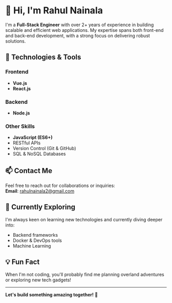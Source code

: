 # 👋 Hi, I'm Rahul Nainala  

I'm a **Full-Stack Engineer** with over 2+ years of experience in building scalable and efficient web applications. My expertise spans both front-end and back-end development, with a strong focus on delivering robust solutions.  

## 🚀 Technologies & Tools  

### Frontend  
- **Vue.js**  
- **React.js**  

### Backend  
- **Node.js**  

### Other Skills  
- **JavaScript (ES6+)**  
- RESTful APIs  
- Version Control (Git & GitHub)  
- SQL & NoSQL Databases  

## 📫 Contact Me  
Feel free to reach out for collaborations or inquiries:  
**Email**: [rahulnainala2@gmail.com](mailto:rahulnainala2@gmail.com)  

## 🌱 Currently Exploring  
I'm always keen on learning new technologies and currently diving deeper into:  
- Backend frameworks  
- Docker & DevOps tools  
- Machine Learning  

## 💡 Fun Fact  
When I'm not coding, you'll probably find me planning overland adventures or exploring new tech gadgets!  

---

**Let's build something amazing together!** 🌟
